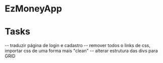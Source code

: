 # EzMoneyApp

# Tasks

-- traduzir página de login e cadastro
-- remover todos o links de css, importar css de uma forma mais "clean"
-- alterar estrutura das divs para GRID
